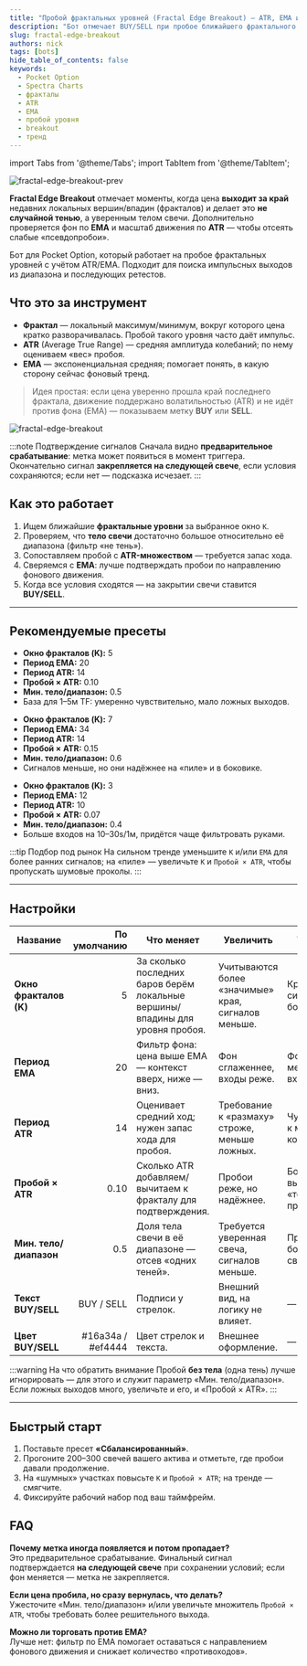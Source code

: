 ```yaml
---
title: "Пробой фрактальных уровней (Fractal Edge Breakout) — ATR, EMA и фильтр по телу свечи"
description: "Бот отмечает BUY/SELL при пробое ближайшего фрактального уровня, с проверкой силы свечи и фильтрами ATR/EMA. Подходит для ловли импульсных выходов из диапазона."
slug: fractal-edge-breakout
authors: nick
tags: [bots]
hide_table_of_contents: false
keywords:
  - Pocket Option
  - Spectra Charts
  - фракталы
  - ATR
  - EMA
  - пробой уровня
  - breakout
  - тренд
---
```


import Tabs from '@theme/Tabs';
import TabItem from '@theme/TabItem';

![fractal-edge-breakout-prev](/img/blog/fractal-edge-prev.png)

**Fractal Edge Breakout** отмечает моменты, когда цена **выходит за край** недавних локальных вершин/впадин (фракталов) и делает это **не случайной тенью**, а уверенным телом свечи. Дополнительно проверяется фон по **EMA** и масштаб движения по **ATR** — чтобы отсеять слабые «псевдопробои».
<!-- truncate -->

Бот для Pocket Option, который работает на пробое фрактальных уровней с учётом ATR/EMA. Подходит для поиска импульсных выходов из диапазона и последующих ретестов.

## Что это за инструмент

- **Фрактал** — локальный максимум/минимум, вокруг которого цена кратко разворачивалась. Пробой такого уровня часто даёт импульс.  
- **ATR** (Average True Range) — средняя амплитуда колебаний; по нему оцениваем «вес» пробоя.  
- **EMA** — экспоненциальная средняя; помогает понять, в какую сторону сейчас фоновый тренд.

> Идея простая: если цена уверенно прошла край последнего фрактала, движение поддержано волатильностью (ATR) и не идёт против фона (EMA) — показываем метку **BUY** или **SELL**.

![fractal-edge-breakout](/img/blog/fractal-edge.png)

:::note Подтверждение сигналов
Сначала видно **предварительное срабатывание**: метка может появиться в момент триггера. Окончательно сигнал **закрепляется на следующей свече**, если условия сохраняются; если нет — подсказка исчезает.
:::

## Как это работает

1. Ищем ближайшие **фрактальные уровни** за выбранное окно `K`.  
2. Проверяем, что **тело свечи** достаточно большое относительно её диапазона (фильтр «не тень»).  
3. Сопоставляем пробой с **ATR-множеством** — требуется запас хода.  
4. Сверяемся с **EMA**: лучше подтверждать пробои по направлению фонового движения.  
5. Когда все условия сходятся — на закрытии свечи ставится **BUY/SELL**.

---

## Рекомендуемые пресеты

<Tabs groupId="fractal-presets" defaultValue="balanced" queryString>
  <TabItem value="balanced" label="Сбалансированный">
    <ul>
      <li><strong>Окно фракталов (K):</strong> 5</li>
      <li><strong>Период EMA:</strong> 20</li>
      <li><strong>Период ATR:</strong> 14</li>
      <li><strong>Пробой × ATR:</strong> 0.10</li>
      <li><strong>Мин. тело/диапазон:</strong> 0.5</li>
      <li>База для 1–5м TF: умеренно чувствительно, мало ложных выходов.</li>
    </ul>
  </TabItem>

  <TabItem value="conservative" label="Консервативный">
    <ul>
      <li><strong>Окно фракталов (K):</strong> 7</li>
      <li><strong>Период EMA:</strong> 34</li>
      <li><strong>Период ATR:</strong> 14</li>
      <li><strong>Пробой × ATR:</strong> 0.15</li>
      <li><strong>Мин. тело/диапазон:</strong> 0.6</li>
      <li>Сигналов меньше, но они надёжнее на «пиле» и в боковике.</li>
    </ul>
  </TabItem>

  <TabItem value="aggressive" label="Агрессивный">
    <ul>
      <li><strong>Окно фракталов (K):</strong> 3</li>
      <li><strong>Период EMA:</strong> 12</li>
      <li><strong>Период ATR:</strong> 10</li>
      <li><strong>Пробой × ATR:</strong> 0.07</li>
      <li><strong>Мин. тело/диапазон:</strong> 0.4</li>
      <li>Больше входов на 10–30s/1м, придётся чаще фильтровать руками.</li>
    </ul>
  </TabItem>
</Tabs>

:::tip Подбор под рынок
На сильном тренде уменьшите `K` и/или `EMA` для более ранних сигналов; на «пиле» — увеличьте `K` и `Пробой × ATR`, чтобы пропускать шумовые проколы.
:::

---

## Настройки

| Название | По умолчанию | Что меняет | Увеличить | Уменьшить |
| --- | ---:| --- | --- | --- |
| **Окно фракталов (K)** | 5 | За сколько последних баров берём локальные вершины/впадины для уровня пробоя. | Учитываются более «значимые» края, сигналов меньше. | Край ближе, сигналов больше. |
| **Период EMA** | 20 | Фильтр фона: цена выше EMA — контекст вверх, ниже — вниз. | Фон сглаженнее, входы реже. | Фон быстрее меняется, входов больше. |
| **Период ATR** | 14 | Оценивает средний ход; нужен запас хода для пробоя. | Требование к «размаху» строже, меньше ложных. | Чувствительнее к мелким колебаниям. |
| **Пробой × ATR** | 0.10 | Сколько ATR добавляем/вычитаем к фракталу для подтверждения. | Пробои реже, но надёжнее. | Больше входов, выше риск «тонких» проколов. |
| **Мин. тело/диапазон** | 0.5 | Доля тела свечи в её диапазоне — отсев «одних теней». | Требуется уверенная свеча, сигналов меньше. | Пропустит больше слабых свечей. |
| **Текст BUY/SELL** | BUY / SELL | Подписи у стрелок. | Внешний вид, на логику не влияет. | — |
| **Цвет BUY/SELL** | #16a34a / #ef4444 | Цвет стрелок и текста. | Внешнее оформление. | — |

:::warning На что обратить внимание
Пробой **без тела** (одна тень) лучше игнорировать — для этого и служит параметр «Мин. тело/диапазон». Если ложных выходов много, увеличьте и его, и «Пробой × ATR».
:::

---

## Быстрый старт

1. Поставьте пресет **«Сбалансированный»**.  
2. Прогоните 200–300 свечей вашего актива и отметьте, где пробои давали продолжение.  
3. На «шумных» участках повысьте `K` и `Пробой × ATR`; на тренде — смягчите.  
4. Фиксируйте рабочий набор под ваш таймфрейм.

## FAQ

**Почему метка иногда появляется и потом пропадает?**  
Это предварительное срабатывание. Финальный сигнал подтверждается **на следующей свече** при сохранении условий; если фон меняется — метка не закрепляется.

**Если цена пробила, но сразу вернулась, что делать?**  
Ужесточите «Мин. тело/диапазон» и/или увеличьте множитель `Пробой × ATR`, чтобы требовать более решительного выхода.

**Можно ли торговать против EMA?**  
Лучше нет: фильтр по EMA помогает оставаться с направлением фонового движения и снижает количество «противоходов».
